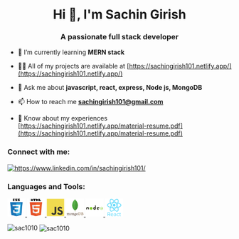 <h1 align="center">Hi 👋, I'm Sachin Girish</h1>
<h3 align="center">A passionate full stack developer</h3>



- 🌱 I’m currently learning **MERN stack**

- 👨‍💻 All of my projects are available at [https://sachingirish101.netlify.app/](https://sachingirish101.netlify.app/)

- 💬 Ask me about **javascript, react, express, Node js, MongoDB**

- 📫 How to reach me **sachingirish101@gmail.com**

- 📄 Know about my experiences [https://sachingirish101.netlify.app/material-resume.pdf](https://sachingirish101.netlify.app/material-resume.pdf)

<h3 align="left">Connect with me:</h3>
<p align="left">
<a href="https://linkedin.com/in/https://www.linkedin.com/in/sachingirish101/" target="blank"><img align="center" src="https://raw.githubusercontent.com/rahuldkjain/github-profile-readme-generator/master/src/images/icons/Social/linked-in-alt.svg" alt="https://www.linkedin.com/in/sachingirish101/" height="30" width="40" /></a>
</p>

<h3 align="left">Languages and Tools:</h3>
<p align="left"> <a href="https://www.w3schools.com/css/" target="_blank" rel="noreferrer"> <img src="https://raw.githubusercontent.com/devicons/devicon/master/icons/css3/css3-original-wordmark.svg" alt="css3" width="40" height="40"/> </a> <a href="https://www.w3.org/html/" target="_blank" rel="noreferrer"> <img src="https://raw.githubusercontent.com/devicons/devicon/master/icons/html5/html5-original-wordmark.svg" alt="html5" width="40" height="40"/> </a> <a href="https://developer.mozilla.org/en-US/docs/Web/JavaScript" target="_blank" rel="noreferrer"> <img src="https://raw.githubusercontent.com/devicons/devicon/master/icons/javascript/javascript-original.svg" alt="javascript" width="40" height="40"/> </a> <a href="https://www.mongodb.com/" target="_blank" rel="noreferrer"> <img src="https://raw.githubusercontent.com/devicons/devicon/master/icons/mongodb/mongodb-original-wordmark.svg" alt="mongodb" width="40" height="40"/> </a> <a href="https://nodejs.org" target="_blank" rel="noreferrer"> <img src="https://raw.githubusercontent.com/devicons/devicon/master/icons/nodejs/nodejs-original-wordmark.svg" alt="nodejs" width="40" height="40"/> </a> <a href="https://reactjs.org/" target="_blank" rel="noreferrer"> <img src="https://raw.githubusercontent.com/devicons/devicon/master/icons/react/react-original-wordmark.svg" alt="react" width="40" height="40"/> </a> </p>

<p><img align="left" src="https://github-readme-stats.vercel.app/api/top-langs?username=sac1010&show_icons=true&locale=en&layout=compact" alt="sac1010" /></p>

<p>&nbsp;<img align="center" src="https://github-readme-stats.vercel.app/api?username=sac1010&show_icons=true&locale=en" alt="sac1010" /></p>
